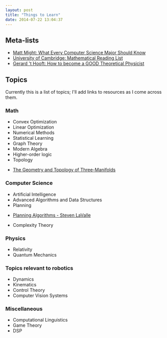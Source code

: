 ```yaml
---
layout: post
title: "Things to Learn"
date: 2014-07-22 13:04:37
---
```


## Meta-lists ##

* [Matt Might: What Every Computer Science Major Should Know](http://matt.might.net/articles/what-cs-majors-should-know/)
* [University of Cambridge: Mathematical Reading List](http://www.maths.cam.ac.uk/undergrad/admissions/readinglist.pdf)
* [Gerard 't Hooft: How to become a GOOD Theoretical Physicist](http://www.staff.science.uu.nl/~Gadda001/goodtheorist/)


## Topics ##

Currently this is a list of topics; I'll add links to resources as I come across them.
 
### Math ###
* Convex Optimization
* Linear Optimization
* Numerical Methods
* Statistical Learning
* Graph Theory
* Modern Algebra
* Higher-order logic
* Topology
 - [The Geometry and Topology of Three-Manifolds](http://library.msri.org/books/gt3m/) 

### Computer Science ###
* Artificial Intelligence
* Advanced Algorithms and Data Structures
* Planning
 - [Planning Algorithms - Steven LaValle](http://planning.cs.uiuc.edu)
* Complexity Theory

### Physics ###
* Relativity
* Quantum Mechanics

### Topics relevant to robotics ###
* Dynamics
* Kinematics
* Control Theory
* Computer Vision Systems

### Miscellaneous ##
* Computational Linguistics
* Game Theory
* DSP
